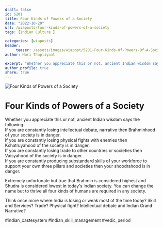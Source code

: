 ```yaml
---
draft: false
id: 5201 
title: Four Kinds of Powers of a Society
date: "2022-10-20"
url: /wiaposts/four-kinds-of-powers-of-a-society
tags: [Indian Culture ]    

categories: [wiaposts] 
header:
     teaser: /assets/images/wiapost/5201-Four-Kinds-Of-Powers-Of-A-Society.jpg
author: Hari Thapliyaal 

excerpt: "Whether you appreciate this or not, ancient Indian wisdom says the following. If you are constantly losing intellectual debate, narrative then Brahminhood of your society is in danger. If you are constantly losing physical fights with enemies then Kshatruyahood of"
author_profile: true 
share: true 
---
```

![Four Kinds of Powers of a Society](/assets/images/wiapost/5201-Four-Kinds-Of-Powers-Of-A-Society.jpg)    
    
# Four Kinds of Powers of a Society    
     
Whether you appreciate this or not, ancient Indian wisdom says the following.     
If you are constantly losing intellectual debate, narrative then Brahminhood of your society is in danger.     
If you are constantly losing physical fights with enemies then Kshatruyahood of the society is in danger.     
If you are constantly losing trade to other countries or societies then Vaisyahood of the society is in danger.     
If you are constantly producing substandard skills of your workforce to support your own three pillars and societies then your shoodrahood is in danger.     
     
Extremely unfortunate but true that Brahmin is considered highest and Shudra is considered lowest in today's Indian society. You can change the name but to thrive all four kinds of humans are required in any society.     
     
Think once more where India is losing or weak most of the time today? Skill and Services? Trade? Physical fight? Intellectual debate and Indian Grand Narrative?     
    
#indian_castesystem #indian_skill_management #vedic_period     
